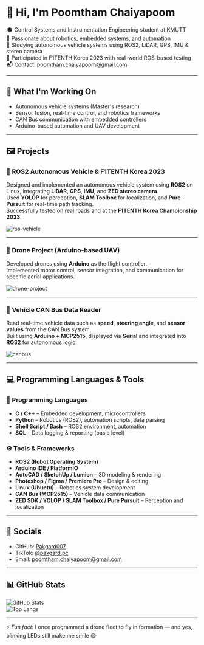 # 👋 Hi, I'm Poomtham Chaiyapoom

🎓 Control Systems and Instrumentation Engineering student at KMUTT  
🤖 Passionate about robotics, embedded systems, and automation  
🚗 Studying autonomous vehicle systems using ROS2, LiDAR, GPS, IMU & stereo camera  
🏁 Participated in F1TENTH Korea 2023 with real-world ROS-based testing  
📬 Contact: poomtham.chaiyapoom@gmail.com

---

## 🧠 What I'm Working On

- Autonomous vehicle systems (Master's research)  
- Sensor fusion, real-time control, and robotics frameworks  
- CAN Bus communication with embedded controllers  
- Arduino-based automation and UAV development  

---

## 🖼️ Projects

### 🚗 ROS2 Autonomous Vehicle & F1TENTH Korea 2023

Designed and implemented an autonomous vehicle system using **ROS2** on Linux, integrating **LiDAR**, **GPS**, **IMU**, and **ZED stereo camera**.  
Used **YOLOP** for perception, **SLAM Toolbox** for localization, and **Pure Pursuit** for real-time path tracking.  
Successfully tested on real roads and at the **F1TENTH Korea Championship 2023**.

![ros-vehicle](https://your-image-link.com/ros-autonomous-vehicle.png)

---

### 🚁 Drone Project (Arduino-based UAV)

Developed drones using **Arduino** as the flight controller.  
Implemented motor control, sensor integration, and communication for specific aerial applications.

![drone-project](https://your-image-link.com/drone-project.png)

---

### 🚙 Vehicle CAN Bus Data Reader

Read real-time vehicle data such as **speed**, **steering angle**, and **sensor values** from the CAN Bus system.  
Built using **Arduino + MCP2515**, displayed via **Serial** and integrated into **ROS2** for autonomous logic.

![canbus](https://your-image-link.com/canbus-project.png)

---

## 💻 Programming Languages & Tools

### 🧠 Programming Languages  
- **C / C++** – Embedded development, microcontrollers  
- **Python** – Robotics (ROS2), automation scripts, data parsing  
- **Shell Script / Bash** – ROS2 environment, automation  
- **SQL** – Data logging & reporting (basic level)  

### ⚙️ Tools & Frameworks  
- **ROS2 (Robot Operating System)**  
- **Arduino IDE / PlatformIO**  
- **AutoCAD / SketchUp / Lumion** – 3D modeling & rendering  
- **Photoshop / Figma / Premiere Pro** – Design & editing  
- **Linux (Ubuntu)** – Robotics system development  
- **CAN Bus (MCP2515)** – Vehicle data communication  
- **ZED SDK / YOLOP / SLAM Toolbox / Pure Pursuit** – Perception and localization  

---

## 🔗 Socials

- GitHub: [Pakgard007](https://github.com/Pakgard007)  
- TikTok: [@pakgard.pc](https://www.tiktok.com/@pakgard.pc?_t=ZS-8xomy4pfiG9&_r=1)  
- Email: [poomtham.chaiyapoom@gmail.com](mailto:poomtham.chaiyapoom@gmail.com)

---

## 📊 GitHub Stats

![GitHub Stats](https://github-readme-stats.vercel.app/api?username=Pakgard007&show_icons=true&theme=default&hide_border=false)  
![Top Langs](https://github-readme-stats.vercel.app/api/top-langs/?username=Pakgard007&layout=compact&theme=default&hide_border=false)

---

⚡ *Fun fact:* I once programmed a drone fleet to fly in formation — and yes, blinking LEDs still make me smile 😄

